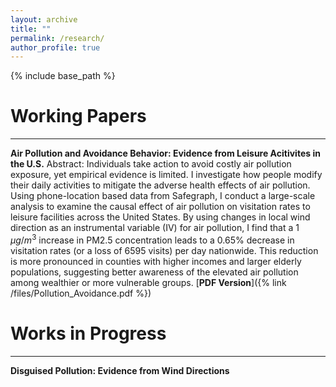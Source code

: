 ```yaml
---
layout: archive
title: ""
permalink: /research/
author_profile: true
---
```


{% include base_path %}



# Working Papers
---
**Air Pollution and Avoidance Behavior: Evidence from Leisure Acitivites in the U.S.**
Abstract: Individuals take action to avoid costly air pollution exposure, yet empirical evidence is limited. I investigate how people modify their daily activities to mitigate the adverse health effects of air pollution. Using phone-location based data from Safegraph, I conduct a large-scale analysis to examine the causal effect of air pollution on visitation rates to leisure facilities across the United States. By using changes in local wind direction as an instrumental variable (IV) for air pollution, I find that a 1 $\mu g/m^3$ increase in PM2.5 concentration leads to a 0.65% decrease in visitation rates (or a loss of 6595 visits) per day nationwide. This reduction is more pronounced in counties with higher incomes and larger elderly populations, suggesting better awareness of the elevated air pollution among wealthier or more vulnerable groups.
[**PDF Version**]({% link /files/Pollution_Avoidance.pdf %})

# Works in Progress
---
**Disguised Pollution: Evidence from Wind Directions**